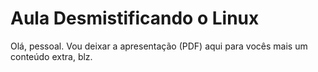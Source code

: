 # Aula Desmistificando o Linux

Olá, pessoal.
Vou deixar a apresentação (PDF) aqui para vocês mais um conteúdo extra, blz.
